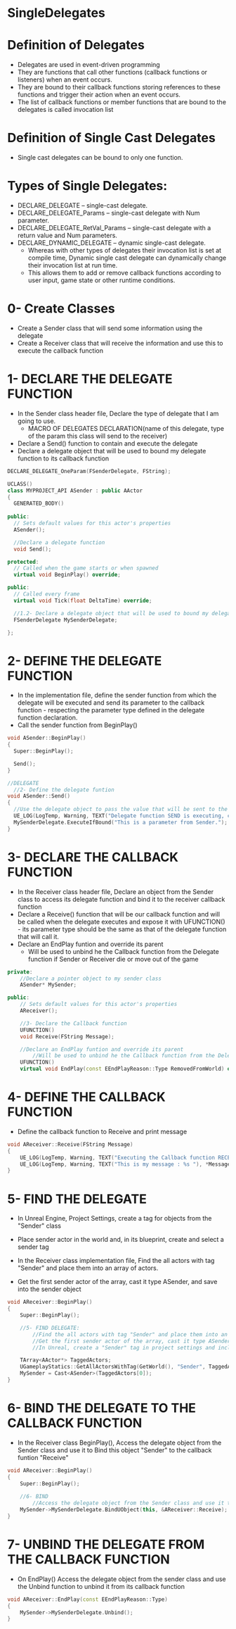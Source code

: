 # SingleDelegates

# Definition of Delegates
  - Delegates are used in event-driven programming
  - They are functions that call other functions (callback functions or listeners) when an event occurs.
  - They are bound to their callback functions storing references to these functions and trigger their action when an event occurs.
  - The list of callback functions or member functions that are bound to the delegates is called invocation list 

# Definition of Single Cast Delegates
  - Single cast delegates can be bound to only one function. 

# Types of Single Delegates:
  - DECLARE_DELEGATE – single-cast delegate.
  - DECLARE_DELEGATE_<Num>Params – single-cast delegate with Num parameter.
  - DECLARE_DELEGATE_RetVal_<Num>Params – single-cast delegate with a return value and Num parameters.
  - DECLARE_DYNAMIC_DELEGATE – dynamic single-cast delegate.
    - Whereas with other types of delegates their invocation list is set at compile time, Dynamic single cast delegate can dynamically change their invocation list at run time.
    - This allows them to add or remove callback functions according to user input, game state or other runtime conditions. 
    
# 0- Create Classes
  - Create a Sender class that will send some information using the delegate
  - Create a Receiver class that will receive the information and use this to execute the callback function
  
# 1- DECLARE THE DELEGATE FUNCTION

  - In the Sender class header file, Declare the type of delegate that I am going to use.
    - MACRO OF DELEGATES DECLARATION<num of params>(name of this delegate, type of the param this class will send to the receiver)
  - Declare a Send() function to contain and execute the delegate
  - Declare a delegate object that will be used to bound my delegate function to its callback function 
  
  ```cpp
DECLARE_DELEGATE_OneParam(FSenderDelegate, FString); 

UCLASS()
class MYPROJECT_API ASender : public AActor
{
	GENERATED_BODY()
	
public:	
	// Sets default values for this actor's properties
	ASender();

	//Declare a delegate function
	void Send();

protected:
	// Called when the game starts or when spawned
	virtual void BeginPlay() override;

public:	
	// Called every frame
	virtual void Tick(float DeltaTime) override;

	//1.2- Declare a delegate object that will be used to bound my delegate function to its callback function
	FSenderDelegate MySenderDelegate;

};
  ```
  
  # 2- DEFINE THE DELEGATE FUNCTION 
  
  - In the implementation file, define the sender function from which the delegate will be executed and send its parameter to the callback function - respecting the parameter type defined in the delegate function declaration.
  - Call the sender function from BeginPlay()
  
  ```cpp
  void ASender::BeginPlay()
{
	Super::BeginPlay();

	Send();	
}

//DELEGATE
	//2- Define the delegate funtion
void ASender::Send()
{
	//Use the delegate object to pass the value that will be sent to the Callback function - if this delegate object is bound to any function
	UE_LOG(LogTemp, Warning, TEXT("Delegate function SEND is executing, calling the Callback function and passing a parameter"));
	MySenderDelegate.ExecuteIfBound("This is a parameter from Sender.");
}
  ```
  
  # 3- DECLARE THE CALLBACK FUNCTION
  
  - In the Receiver class header file, Declare an object from the Sender class to access its delegate function and bind it to the receiver callback function
  - Declare a Receive() function that will be our callback function and will be called when the delegate executes and expose it with UFUNCTION() - its parameter type should be the same as that of the delegate function that will call it.
  - Declare an EndPlay funtion and override its parent
    - Will be used to unbind he the Callback function from the Delegate function if Sender or Receiver die or move out of the game
	
```cpp
private:
	//Declare a pointer object to my sender class
	ASender* MySender;

public:	
	// Sets default values for this actor's properties
	AReceiver();

	//3- Declare the Callback function
	UFUNCTION()
	void Receive(FString Message);

	//Declare an EndPlay funtion and override its parent
		//Will be used to unbind he the Callback function from the Delegate function if Sender or Receiver die or move out of the game
	UFUNCTION()
	virtual void EndPlay(const EEndPlayReason::Type RemovedFromWorld) override;
```

  # 4- DEFINE THE CALLBACK FUNCTION
  - Define the callback function to Receive and print message
	
```cpp
void AReceiver::Receive(FString Message)
{
	UE_LOG(LogTemp, Warning, TEXT("Executing the Callback function RECEIVE and receiving the parameter from the Delegate"));
	UE_LOG(LogTemp, Warning, TEXT("This is my message : %s "), *Message);
}
```

  # 5- FIND THE DELEGATE
  - In Unreal Engine, Project Settings, create a tag for objects from the "Sender" class
  - Place sender actor in the world and, in its blueprint, create and select a sender tag
	
  - In the Receiver class implementation file, Find the all actors with tag "Sender" and place them into an array of actors.
  - Get the first sender actor of the array, cast it type ASender, and save into the sender object

```cpp
void AReceiver::BeginPlay()
{
	Super::BeginPlay();

	//5- FIND DELEGATE:
		//Find the all actors with tag "Sender" and place them into an array of actors
		//Get the first sender actor of the array, cast it type ASender, and save into the sender object
		//In Unreal, create a "Sender" tag in project settings and include it in the Sender actor BP

	TArray<AActor*> TaggedActors;
	UGameplayStatics::GetAllActorsWithTag(GetWorld(), "Sender", TaggedActors);
	MySender = Cast<ASender>(TaggedActors[0]);
}
```

  # 6- BIND THE DELEGATE TO THE CALLBACK FUNCTION

  - In the Receiver class BeginPlay(), Access the delegate object from the Sender class and use it to Bind this object "Sender" to the callback funtion "Receive"
	
```cpp
void AReceiver::BeginPlay()
{
	Super::BeginPlay();
	
	//6- BIND
		//Access the delegate object from the Sender class and use it to Bind this object "Sender" to the callback funtion "Receive"
	MySender->MySenderDelegate.BindUObject(this, &AReceiver::Receive);
}
``` 
	
  # 7- UNBIND THE DELEGATE FROM THE CALLBACK FUNCTION
	
  - On EndPlay() Access the delegate object from the sender class and use the Unbind function to unbind it from its callback function

```cpp
void AReceiver::EndPlay(const EEndPlayReason::Type)
{
	MySender->MySenderDelegate.Unbind();
}
``` 
	
	
	
	
	
	
	
